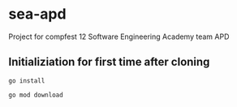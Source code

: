 # sea-apd
Project for compfest 12 Software Engineering Academy team APD

## Initializiation for first time after cloning

`go install`

`go mod download`